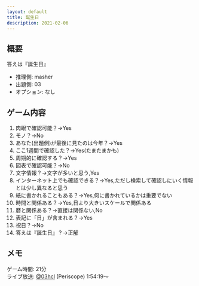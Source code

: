 ```yaml
---
layout: default
title: 誕生日
description: 2021-02-06
---
```


## 概要

答えは『誕生日』

- 推理側: masher
- 出題側: 03
- オプション: なし

## ゲーム内容

1. 肉眼で確認可能？→Yes
2. モノ？→No
3. あなた(出題側)が最後に見たのは今年？→Yes
4. ここ1週間で確認した？→Yes(たまたまかも)
5. 周期的に確認する？→Yes
6. 図表で確認可能？→No
7. 文字情報？→文字が多いと思う,Yes
8. インターネット上でも確認できる？→Yes,ただし検索して確認しにいく情報とは少し異なると思う
9. 紙に書かれることもある？→Yes,何に書かれているかは重要でない
10. 時間と関係ある？→Yes,日より大きいスケールで関係ある
11. 暦と関係ある？→直接は関係ない,No
12. 表記に「日」が含まれる？→Yes
13. 祝日？→No
14. 答えは『誕生日』？→正解

## メモ

ゲーム時間: 21分  
ライブ放送: [@03hcl](https://www.periscope.tv/03hcl/1dRJZNRMWzgJB?t=1h54m19s) (Periscope) 1:54:19～
